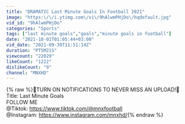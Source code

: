 ```yaml
---
title: "DRAMATIC Last Minute Goals In Football 2021"
image: "https:\/\/i.ytimg.com\/vi\/9hAlwmPHjDo\/hqdefault.jpg"
vid_id: "9hAlwmPHjDo"
categories: "Sports"
tags: ["last minute goals","goals","minute goals in football"]
date: "2021-10-01T01:05:44+03:00"
vid_date: "2021-09-30T11:51:14Z"
duration: "PT5M21S"
viewcount: "22029"
likeCount: "1222"
dislikeCount: "9"
channel: "MNXHD"
---
```

{% raw %}🔔TURN ON NOTIFICATIONS TO NEVER MISS AN UPLOAD!🔔<br />Title: Last Minute Goals<br />FOLLOW ME <br />@Tiktok: <a rel="nofollow" target="blank" href="https://www.tiktok.com/@mnxfootball">https://www.tiktok.com/@mnxfootball</a><br />@Instagram: <a rel="nofollow" target="blank" href="https://www.instagram.com/mnxhd/">https://www.instagram.com/mnxhd/</a>{% endraw %}
